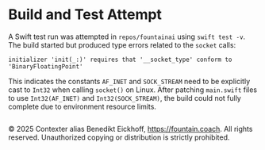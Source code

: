 # Build and Test Attempt

A Swift test run was attempted in `repos/fountainai` using `swift test -v`. The build started but produced type errors related to the `socket` calls:

```
initializer 'init(_:)' requires that '__socket_type' conform to 'BinaryFloatingPoint'
```

This indicates the constants `AF_INET` and `SOCK_STREAM` need to be explicitly cast to `Int32` when calling `socket()` on Linux. After patching `main.swift` files to use `Int32(AF_INET)` and `Int32(SOCK_STREAM)`, the build could not fully complete due to environment resource limits.


```
```
© 2025 Contexter alias Benedikt Eickhoff, https://fountain.coach. All rights reserved.
Unauthorized copying or distribution is strictly prohibited.
```
